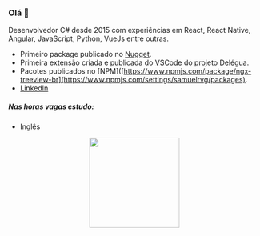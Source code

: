 ### Olá 👋

Desenvolvedor C# desde 2015 com experiências em React, React Native, Angular, JavaScript, Python, VueJs entre outras.

* Primeiro package publicado no [Nugget](https://www.nuget.org/packages/DapperExtensions.Oracle/).
* Primeira extensão criada e publicada do [VSCode](https://marketplace.visualstudio.com/items?itemName=designliquido.designliquido-vscode) do projeto [Delégua](https://github.com/DesignLiquido/delegua-vscode).
* Pacotes publicados no [NPM]([https://www.npmjs.com/package/ngx-treeview-br](https://www.npmjs.com/settings/samuelrvg/packages).
* [LinkedIn](https://www.linkedin.com/in/samuel-renan-goncalves-vaz/)

##### Nas horas vagas estudo:

 - Inglês
 
 <div align="center">
  <a href="https://github.com/samuelrvg">
  <img height="180em" src="https://github-readme-stats.vercel.app/api?username=samuelrvg&show_icons=true&theme=onedark&include_all_commits=true&count_private=true"/>
</div>

<!--
**samuelrvg/samuelrvg** is a ✨ _special_ ✨ repository because its `README.md` (this file) appears on your GitHub profile.

Here are some ideas to get you started:

- 🔭 I’m currently working on ...
- 🌱 I’m currently learning ...
- 👯 I’m looking to collaborate on ...
- 🤔 I’m looking for help with ...
- 💬 Ask me about ...
- 📫 How to reach me: ...
- 😄 Pronouns: ...
- ⚡ Fun fact: ...
-->
